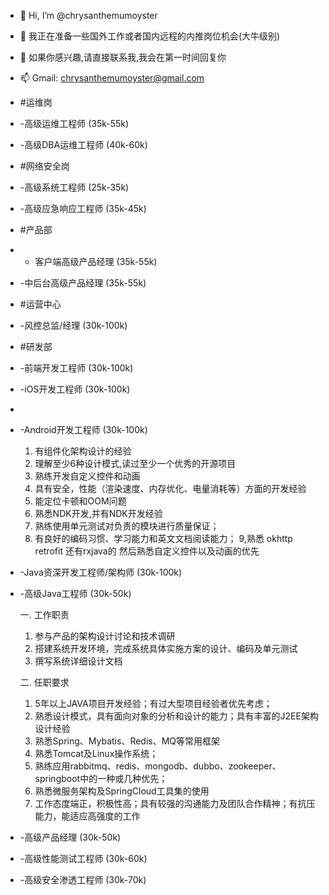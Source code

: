 - 👋 Hi, I’m @chrysanthemumoyster
- 👀 我正在准备一些国外工作或者国内远程的内推岗位机会(大牛级别)
- 💞️ 如果你感兴趣,请直接联系我,我会在第一时间回复你
- 📫 Gmail: chrysanthemumoyster@gmail.com
- #运维岗
- -高级运维工程师 (35k-55k)
- -高级DBA运维工程师 (40k-60k)

- #网络安全岗
- -高级系统工程师 (25k-35k)
- -高级应急响应工程师 (35k-45k)

- #产品部
- - 客户端高级产品经理 (35k-55k)
- -中后台高级产品经理 (35k-55k)

- #运营中心
- -风控总监/经理 (30k-100k)

- #研发部
- -前端开发工程师 (30k-100k)
- -iOS开发工程师 (30k-100k)
- 
- -Android开发工程师 (30k-100k)

  1. 有组件化架构设计的经验
  2. 理解至少6种设计模式,读过至少一个优秀的开源项目
  3. 熟练开发自定义控件和动画
  4. 具有安全，性能（渲染速度、内存优化、电量消耗等）方面的开发经验
  5. 能定位卡顿和OOM问题
  6. 熟悉NDK开发,并有NDK开发经验
  7. 熟练使用单元测试对负责的模块进行质量保证；
  8. 有良好的编码习惯、学习能力和英文文档阅读能力；
  9,熟悉 okhttp retrofit 还有rxjava的 然后熟悉自定义控件以及动画的优先

- -Java资深开发工程师/架构师 (30k-100k)
- -高级Java工程师 (30k-50k)

    一. 工作职责
    1. 参与产品的架构设计讨论和技术调研
    2. 搭建系统开发环境，完成系统具体实施方案的设计、编码及单元测试
    3. 撰写系统详细设计文档

    二. 任职要求
    1. 5年以上JAVA项目开发经验；有过大型项目经验者优先考虑；
    2. 熟悉设计模式，具有面向对象的分析和设计的能力；具有丰富的J2EE架构设计经验
    3. 熟悉Spring、Mybatis、Redis、MQ等常用框架
    4. 熟悉Tomcat及Linux操作系统；
    5. 熟练应用rabbitmq、redis、mongodb、dubbo、zookeeper、springboot中的一种或几种优先；
    6. 熟悉微服务架构及SpringCloud工具集的使用
    7. 工作态度端正，积极性高；具有较强的沟通能力及团队合作精神；有抗压能力，能适应高强度的工作
    
- -高级产品经理 (30k-50k)
- -高级性能测试工程师 (30k-60k)
- -高级安全渗透工程师 (30k-70k)
